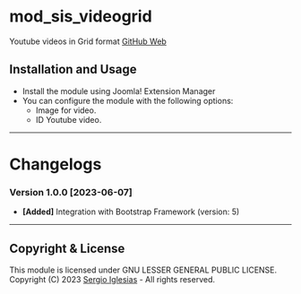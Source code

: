 # mod_sis_videogrid
Youtube videos in Grid format
[GitHub Web](https://sergiois.github.io/sis-videogrid.html "SIS VideoGrid")

## Installation and Usage
* Install the module using Joomla! Extension Manager
* You can configure the module with the following options:
    * Image for video.
    * ID Youtube video.

* * *

# Changelogs

### Version 1.0.0 [2023-06-07]
* **[Added]** Integration with Bootstrap Framework (version: 5)

* * *

## Copyright & License
This module is licensed under GNU LESSER GENERAL PUBLIC LICENSE.
Copyright (C) 2023 [Sergio Iglesias](https://sergioiglesias.net) - All rights reserved.